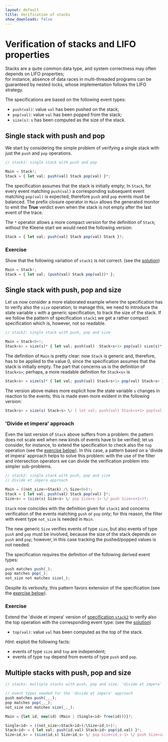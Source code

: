 ```yaml
---
layout: default
title: Verification of stacks
show_downloads: false
---
```

# Verification of stacks and LIFO properties

Stacks are a quite common data type, and system correctness may often depends on LIFO properties;  
for instance, absence of data races in multi-threaded programs can be guaranteed by nested locks, whose implementation follows
the LIFO strategy.

The specifications are based on the following event types:
* `push(val)`: value `val` has been pushed on the stack;
* `pop(val)`: value `val` has been popped from the stack;
* `size(s)`: `s` has been computed as the size of the stack.	

## Single stack with push and pop

We start by considering the simple problem of verifying a single stack with just the `push` and `pop` operations.
```js
// stack1: single stack with push and pop

Main = Stack!;
Stack = { let val; push(val) Stack pop(val) }*;
```
The specification assumes that the stack is initially empty; In  `Stack`,  for every event matching `push(val)` a corresponding subsequent event
matching `pop(val)` is expected; therefore `push` and `pop` events must be balanced. The prefix closure operator in `Main` allows the generated monitor to emit the **True** verdict even when the stack is not empty after the last event of the trace.

The `*` operator allows a more compact version for the definition of `Stack`; without the Kleene start we would need  the following version:
```js
Stack = { let val; push(val) Stack pop(val) Stack }?;
```
### Exercise
Show that the following variation of `stack1` is not correct. (see the [solution](solution-stack1.md))
```js
Main = Stack!;
Stack = { let val; (push(val) Stack pop(val))* };
```

## Single stack with push, pop and size
Let us now consider a more elaborated example where the specification has to verify also the `size` operation;
to manage this, we need to introduce the state variable `s` with a generic specification, to track the size of the stack.
If we follow the pattern of specification `stack1` we get a rather compact specification which is, however, not so readable.

```js
// stack2: single stack with push, pop and size

Main = Stack<0>!;
Stack<s> = size(s)* { let val; push(val)  Stack<s+1> pop(val) size(s)* }*;
```
The definition of `Main` is pretty clear: now `Stack` is generic and, therefore, has to be applied
to the value 0, since the specification assumes that the stack is initially empty.
The part that concerns us is the definition of `Stack<s>`;  perhaps, a more readable definition for `Stack<s>` is
```js
Stack<s> = size(s)* { let val; push(val) Stack<s+1> pop(val) Stack<s> }?;
```
The version above makes more explicit how the state variable `s` changes in reaction to the events; this is made even more evident in the
following version:
```js
Stack<s> = size(s) Stack<s> \/ { let val; push(val) Stack<s+1> pop(val) Stack<s> }?;
```
### 'Divide et impera' approach

Even the last version of `Stack` above suffers from a problem: the pattern does not scale well
when new kinds of events have to be verified; let us consider, for instance, to extend
the specification to check also the `top` operation (see the [exercise below](#exercise-1)).
In this case, a pattern based on a 'divide et impera' approach helps to solve this problem:
with the use of the filter and intersection operators we can divide the verification problem
into simpler sub-problems.

```js
// stack2: single stack with push, pop and size
// divide et impera approach

Main = ((not_size>>Stack) /\ Size<0>)!;
Stack = { let val; push(val) Stack pop(val) }*;
Size<s> = (size(s) Size<s> \/ pop Size<s-1> \/ push Size<s+1>)?;
```
`Stack` now coincides with the definition given for `stack1` and concerns verification of the events matching
`push` or `pop` only; for this reason, the filter with event type `not_size` is needed in `Main`.

The new generic `Size` verifies events of type `size`, but also events of type `push` and `pop` must be involved,
because the size of the stack depends on `push` and `pop`; however, in this case tracking the pushed/popped values
is not needed.

The specification requires the definition of the following derived event types:

```js
push matches push(_); 
pop matches pop(_); 
not_size not matches size(_);
```
Despite its verbosity, this pattern favors extension of the specification (see the [exercise below](#exercise-1)). 

### Exercise
Extend the 'divide et impera' version of [specification `stack2`](#divide-et-impera-approach) to verify also the top operation with the corresponding event type: (see the [solution](solution-stack2.md))

* `top(val)`: value `val` has been computed as the top of the stack.

*Hint*: exploit the following facts:

* events of type `size` and `top` are independent;
* events of type `top` depend from events of type `push` and `pop`.

## Multiple stacks with push, pop and size

```js
// stacks: multiple stacks with push, pop and size, 'divide et impera' approach

// event types needed for the 'divide et impera' approach 
push matches push(_,_); 
pop matches pop(_,_); 
not_size not matches size(_,_);

Main = {let id; new(id) (Main | (Single<id> free(id)))}?; 

Single<id> = ((not_size>>Stack<id>)/\Size<id,0>)!;
Stack<id> = { let val; push(id,val) Stack<id> pop(id,val) }*;
Size<id,s> = (size(id,s) Size<id,s> \/ pop Size<id,s-1> \/ push Size<id,s+1>)?; 
```